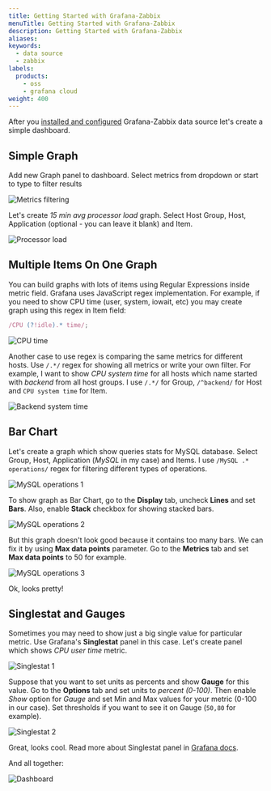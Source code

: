 ```yaml
---
title: Getting Started with Grafana-Zabbix
menuTitle: Getting Started with Grafana-Zabbix
description: Getting Started with Grafana-Zabbix
aliases:
keywords:
  - data source
  - zabbix
labels:
  products:
    - oss
    - grafana cloud
weight: 400
---
```


After you [installed and configured](../installation/index.md) Grafana-Zabbix data source let's
create a simple dashboard.

## Simple Graph

Add new Graph panel to dashboard.
Select metrics from dropdown or start to type to filter results

![Metrics filtering](https://raw.githubusercontent.com/grafana/alexanderzobnin-zabbix-app/main/docs/images/getstarting-metrics_filtering.png)

Let's create _15 min avg processor load_ graph. Select Host Group, Host, Application (optional - you can leave it blank) and Item.

![Processor load](https://raw.githubusercontent.com/grafana/alexanderzobnin-zabbix-app/main/docs/images/getstarting-processor_load.png)

## Multiple Items On One Graph

You can build graphs with lots of items using Regular Expressions inside metric field. Grafana uses JavaScript regex implementation. For example, if you need to show CPU time (user, system, iowait, etc) you may create graph using this regex in Item field:

```js
/CPU (?!idle).* time/;
```

![CPU time](https://raw.githubusercontent.com/grafana/alexanderzobnin-zabbix-app/main/docs/images/getstarting-regex_cpu_time.png)

Another case to use regex is comparing the same metrics for different hosts. Use `/.*/` regex for showing all metrics or write your own filter. For example, I want to show _CPU system time_ for all hosts which name started with _backend_ from all host groups. I use `/.*/` for Group, `/^backend/` for Host and `CPU system time` for Item.

![Backend system time](https://raw.githubusercontent.com/grafana/alexanderzobnin-zabbix-app/main/docs/images/getstarting-regex_backend_system_time.png)

## Bar Chart

Let's create a graph which show queries stats for MySQL database. Select Group, Host, Application (_MySQL_ in my case) and Items. I use `/MySQL .* operations/` regex for filtering different types of operations.

![MySQL operations 1](https://raw.githubusercontent.com/grafana/alexanderzobnin-zabbix-app/main/docs/images/getstarting-mysql_operations_1.png)

To show graph as Bar Chart, go to the **Display** tab, uncheck **Lines** and set **Bars**. Also, enable **Stack** checkbox for showing stacked bars.

![MySQL operations 2](https://raw.githubusercontent.com/grafana/alexanderzobnin-zabbix-app/main/docs/images/getstarting-mysql_operations_2.png)

But this graph doesn't look good because it contains too many bars. We can fix it by using **Max data points** parameter. Go to the **Metrics** tab and set **Max data points** to 50 for example.

![MySQL operations 3](https://raw.githubusercontent.com/grafana/alexanderzobnin-zabbix-app/main/docs/images/getstarting-mysql_operations_3.png)

Ok, looks pretty!

## Singlestat and Gauges

Sometimes you may need to show just a big single value for particular metric. Use Grafana's **Singlestat** panel in this case. Let's create panel which shows _CPU user time_ metric.

![Singlestat 1](https://raw.githubusercontent.com/grafana/alexanderzobnin-zabbix-app/main/docs/images/getstarting-singlestat_1.png)

Suppose that you want to set units as percents and show **Gauge** for this value. Go to the **Options** tab and set units to _percent (0-100)_. Then enable _Show_ option for _Gauge_ and set Min and Max values for your metric (0-100 in our case). Set thresholds if you want to see it on Gauge (`50,80` for example).

![Singlestat 2](https://raw.githubusercontent.com/grafana/alexanderzobnin-zabbix-app/main/docs/images/getstarting-singlestat_2.png)

Great, looks cool. Read more about Singlestat panel in [Grafana docs](http://docs.grafana.org/reference/singlestat/).

And all together:

![Dashboard](https://raw.githubusercontent.com/grafana/alexanderzobnin-zabbix-app/main/docs/images/getstarting-dashboard_1.png)
